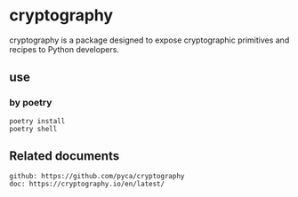 # cryptography

cryptography is a package designed to expose cryptographic primitives and recipes to Python developers.

## use

### by poetry

    poetry install
    poetry shell

## Related documents

    github: https://github.com/pyca/cryptography
    doc: https://cryptography.io/en/latest/
